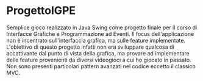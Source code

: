 # ProgettoIGPE

Semplice gioco realizzato in Java Swing come progetto finale per il corso
di Interfacce Grafiche e Programmazione ad Eventi. Il focus dell'applicazione non è incentrato
sull'interfaccia grafica, ma sulle feature implementate. 
L'obiettivo di questo progetto infatti non era sviluppare qualcosa di accattivante dal punto 
di vista della grafica, ma provare ad implementare delle feature provenienti da diversi videogioci
a cui ho giocato in passato. Non sono presenti particolari pattern avanzati nel codice eccetto il classico
MVC.
